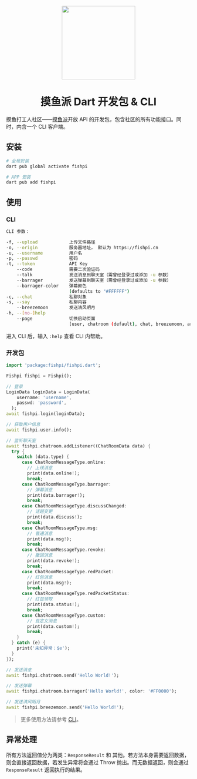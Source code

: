 <p align="center">
  <a href="https://fishpi.cn">
    <img width="200" src="https://github.com/imlinhanchao/fishpi-dart/raw/master/logo.png">
  </a>
</p>

<h1 align="center">摸鱼派 Dart 开发包 & CLI</h1>

摸鱼打工人社区——[摸鱼派](https://fishpi.cn)开放 API 的开发包，包含社区的所有功能接口。同时，内含一个 CLI 客户端。

## 安装

```bash
# 全局安装
dart pub global activate fishpi

# APP 安装
dart pub add fishpi
```

## 使用

### CLI

```bash
CLI 参数：

-f, --upload            上传文件路径
-o, --origin            服务器地址， 默认为 https://fishpi.cn
-u, --username          用户名
-p, --passwd            密码
-t, --token             API Key
    --code              需要二次验证码
    --talk              发送消息到聊天室（需曾经登录过或添加 -u 参数）
    --barrager          发送弹幕到聊天室（需曾经登录过或添加 -u 参数）
    --barrager-color    弹幕颜色
                        (defaults to "#FFFFFF")
-c, --chat              私聊对象
-s, --say               私聊内容
    --breezemoon        发送清风明月
-h, --[no-]help
    --page              切换启动页面
                        [user, chatroom (default), chat, breezemoon, article]
```

进入 CLI 后，输入 `:help` 查看 CLI 内帮助。

### 开发包

```dart
import 'package:fishpi/fishpi.dart';

Fishpi fishpi = Fishpi();

// 登录
LoginData loginData = LoginData(
    username: 'username',
    passwd: 'password',
  );
await fishpi.login(loginData);

// 获取用户信息
await fishpi.user.info();

// 监听聊天室
await fishpi.chatroom.addListener((ChatRoomData data) {
  try {
    switch (data.type) {
      case ChatRoomMessageType.online:
        // 上线消息
        print(data.online!);
        break;
      case ChatRoomMessageType.barrager:
        // 弹幕消息
        print(data.barrager!);
        break;
      case ChatRoomMessageType.discussChanged:
        // 话题变更
        print(data.discuss!);
        break;
      case ChatRoomMessageType.msg:
        // 普通消息
        print(data.msg!);
        break;
      case ChatRoomMessageType.revoke:
        // 撤回消息
        print(data.revoke!);
        break;
      case ChatRoomMessageType.redPacket:
        // 红包消息
        print(data.msg!);
        break;
      case ChatRoomMessageType.redPacketStatus:
        // 红包领取
        print(data.status!);
        break;
      case ChatRoomMessageType.custom:
        // 自定义消息
        print(data.custom!);
        break;
    }
  } catch (e) {
    print('未知异常：$e');
  }
});

// 发送消息
await fishpi.chatroom.send('Hello World!');

// 发送弹幕
await fishpi.chatroom.barrager('Hello World!', color: '#FF0000');

// 发送清风明月
await fishpi.breezemoon.send('Hello World!');

```
> 更多使用方法请参考 [CLI](./bin)。

## 异常处理

所有方法返回值分为两类：`ResponseResult` 和 其他。若方法本身需要返回数据，则会直接返回数据，若发生异常将会通过 Throw 抛出。而无数据返回，则会通过 `ResponseResult` 返回执行的结果。